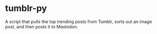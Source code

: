 # tumblr-py
A script that pulls the top trending posts from Tumblr, sorts out an image post, and then posts it to Mastodon.
